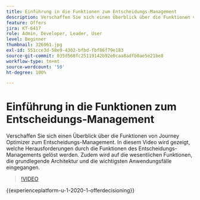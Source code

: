 ```yaml
---
title: Einführung in die Funktionen zum Entscheidungs-Management
description: Verschaffen Sie sich einen Überblick über die Funktionen von Journey Optimizer zum Entscheidungs-Management.
feature: Offers
jira: KT-6417
role: Admin, Developer, Leader, User
level: Beginner
thumbnail: 326961.jpg
exl-id: 551cce3d-58e9-4302-bfbd-fbf86f79e183
source-git-commit: 035d568fc25119142b92e0caa8adfb0ae5e21be8
workflow-type: tm+mt
source-wordcount: '50'
ht-degree: 100%

---
```


# Einführung in die Funktionen zum Entscheidungs-Management

Verschaffen Sie sich einen Überblick über die Funktionen von Journey Optimizer zum Entscheidungs-Management. In diesem Video wird gezeigt, welche Herausforderungen durch die Funktionen des Entscheidungs-Managements gelöst werden. Zudem wird auf die wesentlichen Funktionen, die grundlegende Architektur und die wichtigsten Anwendungsfälle eingegangen.


>[!VIDEO](https://video.tv.adobe.com/v/326961?quality=12&learn=on)

{{experienceplatform-u-1-2020-1-offerdecisioning}}

